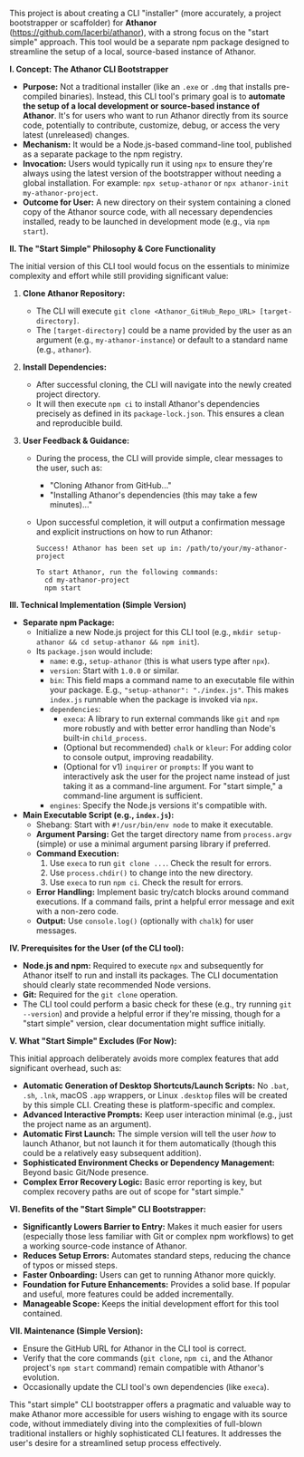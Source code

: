 This project is about creating a CLI "installer" (more accurately, a project bootstrapper or scaffolder) for **Athanor** (https://github.com/lacerbi/athanor), with a strong focus on the "start simple" approach. This tool would be a separate npm package designed to streamline the setup of a local, source-based instance of Athanor.

**I. Concept: The Athanor CLI Bootstrapper**

- **Purpose:** Not a traditional installer (like an `.exe` or `.dmg` that installs pre-compiled binaries). Instead, this CLI tool's primary goal is to **automate the setup of a local development or source-based instance of Athanor**. It's for users who want to run Athanor directly from its source code, potentially to contribute, customize, debug, or access the very latest (unreleased) changes.
- **Mechanism:** It would be a Node.js-based command-line tool, published as a separate package to the npm registry.
- **Invocation:** Users would typically run it using `npx` to ensure they're always using the latest version of the bootstrapper without needing a global installation. For example: `npx setup-athanor` or `npx athanor-init my-athanor-project`.
- **Outcome for User:** A new directory on their system containing a cloned copy of the Athanor source code, with all necessary dependencies installed, ready to be launched in development mode (e.g., via `npm start`).

**II. The "Start Simple" Philosophy & Core Functionality**

The initial version of this CLI tool would focus on the essentials to minimize complexity and effort while still providing significant value:

1.  **Clone Athanor Repository:**
    - The CLI will execute `git clone <Athanor_GitHub_Repo_URL> [target-directory]`.
    - The `[target-directory]` could be a name provided by the user as an argument (e.g., `my-athanor-instance`) or default to a standard name (e.g., `athanor`).
2.  **Install Dependencies:**
    - After successful cloning, the CLI will navigate into the newly created project directory.
    - It will then execute `npm ci` to install Athanor's dependencies precisely as defined in its `package-lock.json`. This ensures a clean and reproducible build.
3.  **User Feedback & Guidance:**

    - During the process, the CLI will provide simple, clear messages to the user, such as:
      - "Cloning Athanor from GitHub..."
      - "Installing Athanor's dependencies (this may take a few minutes)..."
    - Upon successful completion, it will output a confirmation message and explicit instructions on how to run Athanor:

      ```
      Success! Athanor has been set up in: /path/to/your/my-athanor-project

      To start Athanor, run the following commands:
        cd my-athanor-project
        npm start
      ```

**III. Technical Implementation (Simple Version)**

- **Separate npm Package:**
  - Initialize a new Node.js project for this CLI tool (e.g., `mkdir setup-athanor && cd setup-athanor && npm init`).
  - Its `package.json` would include:
    - `name`: e.g., `setup-athanor` (this is what users type after `npx`).
    - `version`: Start with `1.0.0` or similar.
    - `bin`: This field maps a command name to an executable file within your package. E.g., `"setup-athanor": "./index.js"`. This makes `index.js` runnable when the package is invoked via `npx`.
    - `dependencies`:
      - `execa`: A library to run external commands like `git` and `npm` more robustly and with better error handling than Node's built-in `child_process`.
      - (Optional but recommended) `chalk` or `kleur`: For adding color to console output, improving readability.
      - (Optional for v1) `inquirer` or `prompts`: If you want to interactively ask the user for the project name instead of just taking it as a command-line argument. For "start simple," a command-line argument is sufficient.
    - `engines`: Specify the Node.js versions it's compatible with.
- **Main Executable Script (e.g., `index.js`):**
  - Shebang: Start with `#!/usr/bin/env node` to make it executable.
  - **Argument Parsing:** Get the target directory name from `process.argv` (simple) or use a minimal argument parsing library if preferred.
  - **Command Execution:**
    1.  Use `execa` to run `git clone ...`. Check the result for errors.
    2.  Use `process.chdir()` to change into the new directory.
    3.  Use `execa` to run `npm ci`. Check the result for errors.
  - **Error Handling:** Implement basic try/catch blocks around command executions. If a command fails, print a helpful error message and exit with a non-zero code.
  - **Output:** Use `console.log()` (optionally with `chalk`) for user messages.

**IV. Prerequisites for the User (of the CLI tool):**

- **Node.js and npm:** Required to execute `npx` and subsequently for Athanor itself to run and install its packages. The CLI documentation should clearly state recommended Node versions.
- **Git:** Required for the `git clone` operation.
- The CLI tool could perform a basic check for these (e.g., try running `git --version`) and provide a helpful error if they're missing, though for a "start simple" version, clear documentation might suffice initially.

**V. What "Start Simple" Excludes (For Now):**

This initial approach deliberately avoids more complex features that add significant overhead, such as:

- **Automatic Generation of Desktop Shortcuts/Launch Scripts:** No `.bat`, `.sh`, `.lnk`, macOS `.app` wrappers, or Linux `.desktop` files will be created by this simple CLI. Creating these is platform-specific and complex.
- **Advanced Interactive Prompts:** Keep user interaction minimal (e.g., just the project name as an argument).
- **Automatic First Launch:** The simple version will tell the user _how_ to launch Athanor, but not launch it for them automatically (though this could be a relatively easy subsequent addition).
- **Sophisticated Environment Checks or Dependency Management:** Beyond basic Git/Node presence.
- **Complex Error Recovery Logic:** Basic error reporting is key, but complex recovery paths are out of scope for "start simple."

**VI. Benefits of the "Start Simple" CLI Bootstrapper:**

- **Significantly Lowers Barrier to Entry:** Makes it much easier for users (especially those less familiar with Git or complex npm workflows) to get a working source-code instance of Athanor.
- **Reduces Setup Errors:** Automates standard steps, reducing the chance of typos or missed steps.
- **Faster Onboarding:** Users can get to running Athanor more quickly.
- **Foundation for Future Enhancements:** Provides a solid base. If popular and useful, more features could be added incrementally.
- **Manageable Scope:** Keeps the initial development effort for this tool contained.

**VII. Maintenance (Simple Version):**

- Ensure the GitHub URL for Athanor in the CLI tool is correct.
- Verify that the core commands (`git clone`, `npm ci`, and the Athanor project's `npm start` command) remain compatible with Athanor's evolution.
- Occasionally update the CLI tool's own dependencies (like `execa`).

This "start simple" CLI bootstrapper offers a pragmatic and valuable way to make Athanor more accessible for users wishing to engage with its source code, without immediately diving into the complexities of full-blown traditional installers or highly sophisticated CLI features. It addresses the user's desire for a streamlined setup process effectively.
